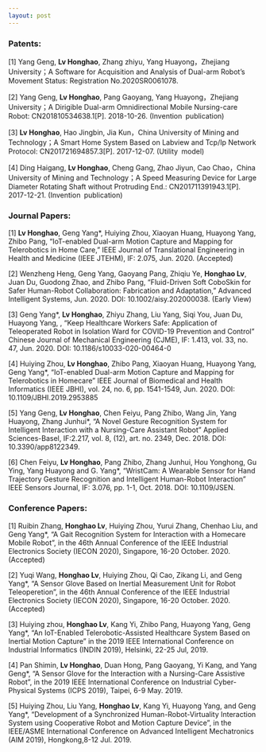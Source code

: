 ```yaml
---
layout: post
---
```


<h3>Patents:</h3>
<p>
[1] Yang Geng, <strong>Lv Honghao</strong>, Zhang zhiyu, Yang Huayong，Zhejiang University；A Software for Acquisition and Analysis of Dual-arm Robot’s Movement Status: Registration No.2020SR0061078.
</p>
<p>
[2] Yang Geng, <strong>Lv Honghao</strong>, Pang Gaoyang, Yang Huayong，Zhejiang University；A Dirigible Dual-arm Omnidirectional Mobile Nursing-care Robot: CN201810534638.1[P]. 2018-10-26. (Invention publication)
</p>
<p>
[3] <strong>Lv Honghao</strong>, Hao Jingbin, Jia Kun，China University of Mining and Technology；A Smart Home System Based on Labview and Tcp/Ip Network Protocol: CN201721694857.3[P]. 2017-12-07. (Utility model)
</p>
<p>
[4] Ding Haigang, <strong>Lv Honghao</strong>, Cheng Gang, Zhao Jiyun, Cao Chao，China University of Mining and Technology；A Speed Measuring Device for Large Diameter Rotating Shaft without Protruding End.: CN201711391943.1[P]. 2017-12-21. (Invention publication)
</p>

<h3>Journal Papers:</h3>
<p>
[1] <strong>Lv Honghao</strong>, Geng Yang*, Huiying Zhou, Xiaoyan Huang, Huayong Yang, Zhibo Pang, “IoT-enabled Dual-arm Motion Capture and Mapping for Telerobotics in Home Care,” IEEE Journal of Translational Engineering in Health and Medicine (IEEE JTEHM), IF: 2.075, Jun. 2020. (Accepted)
</p>
<p>
[2]	Wenzheng Heng, Geng Yang, Gaoyang Pang, Zhiqiu Ye, <strong>Honghao Lv</strong>, Juan Du, Guodong Zhao, and Zhibo Pang, “Fluid-Driven Soft CoboSkin for Safer Human-Robot Collaboration: Fabrication and Adaptation,” Advanced Intelligent Systems, Jun. 2020. DOI: 10.1002/aisy.202000038. (Early View)
</p>
<p>
[3] Geng Yang*, <strong>Lv Honghao</strong>, Zhiyu Zhang, Liu Yang, Siqi You, Juan Du, Huayong Yang, , “Keep Healthcare Workers Safe: Application of Teleoperated Robot in Isolation Ward for COVID-19 Prevention and Control” Chinese Journal of Mechanical Engineering (CJME), IF: 1.413, vol. 33, no. 47, Jun. 2020. DOI: 10.1186/s10033-020-00464-0
</p>
<p>
[4] Huiying Zhou, <strong>Lv Honghao</strong>, Zhibo Pang, Xiaoyan Huang, Huayong Yang, Geng Yang*, “IoT-enabled Dual-arm Motion Capture and Mapping for Telerobotics in Homecare” IEEE Journal of Biomedical and Health Informatics (IEEE JBHI), vol. 24, no. 6, pp. 1541-1549, Jun. 2020. DOI: 10.1109/JBHI.2019.2953885
</p>
<p>
[5] Yang Geng, <strong>Lv Honghao</strong>, Chen Feiyu, Pang Zhibo, Wang Jin, Yang Huayong, Zhang Junhui*, “A Novel Gesture Recognition System for Intelligent Interaction with a Nursing-Care Assistant Robot” Applied Sciences-Basel, IF:2.217, vol. 8, (12), art. no. 2349, Dec. 2018. DOI: 10.3390/app8122349.
</p>
<p>
[6] Chen Feiyu, <strong>Lv Honghao</strong>, Pang Zhibo, Zhang Junhui, Hou Yonghong, Gu Ying, Yang Huayong and G. Yang*, “WristCam: A Wearable Sensor for Hand Trajectory Gesture Recognition and Intelligent Human-Robot Interaction” IEEE Sensors Journal, IF: 3.076, pp. 1-1, Oct. 2018. DOI: 10.1109/JSEN.
</p>

<h3>Conference Papers:</h3>
<p>
[1]	Ruibin Zhang, <strong>Honghao Lv</strong>, Huiying Zhou, Yurui Zhang, Chenhao Liu, and Geng Yang*, “A Gait Recognition System for Interaction with a Homecare Mobile Robot”, in the 46th Annual Conference of the IEEE Industrial Electronics Society (IECON 2020), Singapore, 16-20 October. 2020. (Accepted)
</p>
<p>
[2]	Yuqi Wang, <strong>Honghao Lv</strong>, Huiying Zhou, Qi Cao, Zikang Li, and Geng Yang*, “A Sensor Glove Based on Inertial Measurement Unit for Robot Teleoperetion”, in the 46th Annual Conference of the IEEE Industrial Electronics Society (IECON 2020), Singapore, 16-20 October. 2020. (Accepted)
</p>
<p>
[3] Huiying zhou, <strong>Honghao Lv</strong>, Kang Yi, Zhibo Pang, Huayong Yang, Geng Yang*, “An IoT-Enabled Telerobotic-Assisted Healthcare System Based on Inertial Motion Capture” in the 2019 IEEE International Conference on Industrial Informatics (INDIN 2019), Helsinki, 22-25 Jul, 2019.
</p>
<p>
[4] Pan Shimin, <strong>Lv Honghao</strong>, Duan Hong, Pang Gaoyang, Yi Kang, and Yang Geng*, “A Sensor Glove for the Interaction with a Nursing-Care Assistive Robot”, in the 2019 IEEE International Conference on Industrial Cyber-Physical Systems (ICPS 2019), Taipei, 6-9 May. 2019.
</p>
<p>
[5] Huiying Zhou, Liu Yang, <strong>Honghao Lv</strong>, Kang Yi, Huayong Yang, and Geng Yang*, “Development of a Synchronized Human-Robot-Virtuality Interaction System using Cooperative Robot and Motion Capture Device”, in the IEEE/ASME International Conference on Advanced Intelligent Mechatronics (AIM 2019), Hongkong,8-12 Jul. 2019.
</p>